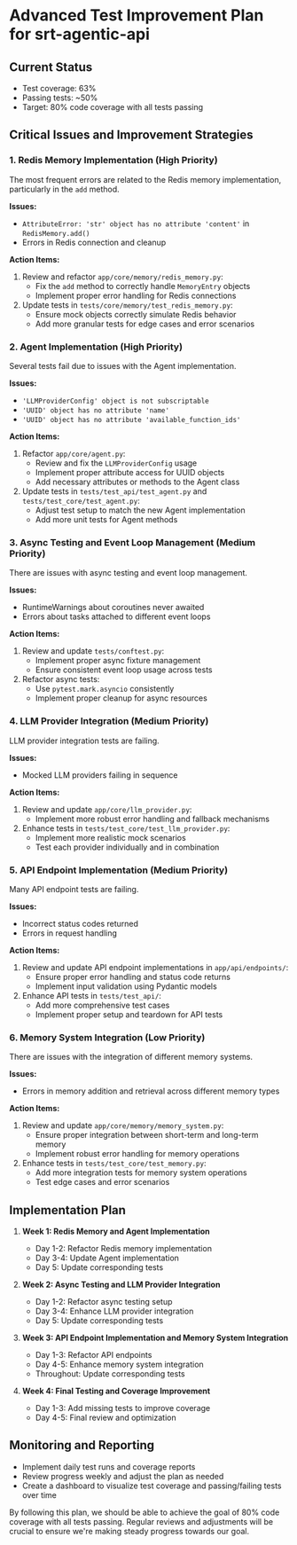 # Advanced Test Improvement Plan for srt-agentic-api

## Current Status
- Test coverage: 63%
- Passing tests: ~50%
- Target: 80% code coverage with all tests passing

## Critical Issues and Improvement Strategies

### 1. Redis Memory Implementation (High Priority)
The most frequent errors are related to the Redis memory implementation, particularly in the `add` method.

**Issues:**
- `AttributeError: 'str' object has no attribute 'content'` in `RedisMemory.add()`
- Errors in Redis connection and cleanup

**Action Items:**
1. Review and refactor `app/core/memory/redis_memory.py`:
   - Fix the `add` method to correctly handle `MemoryEntry` objects
   - Implement proper error handling for Redis connections
2. Update tests in `tests/core/memory/test_redis_memory.py`:
   - Ensure mock objects correctly simulate Redis behavior
   - Add more granular tests for edge cases and error scenarios

### 2. Agent Implementation (High Priority)
Several tests fail due to issues with the Agent implementation.

**Issues:**
- `'LLMProviderConfig' object is not subscriptable`
- `'UUID' object has no attribute 'name'`
- `'UUID' object has no attribute 'available_function_ids'`

**Action Items:**
1. Refactor `app/core/agent.py`:
   - Review and fix the `LLMProviderConfig` usage
   - Implement proper attribute access for UUID objects
   - Add necessary attributes or methods to the Agent class
2. Update tests in `tests/test_api/test_agent.py` and `tests/test_core/test_agent.py`:
   - Adjust test setup to match the new Agent implementation
   - Add more unit tests for Agent methods

### 3. Async Testing and Event Loop Management (Medium Priority)
There are issues with async testing and event loop management.

**Issues:**
- RuntimeWarnings about coroutines never awaited
- Errors about tasks attached to different event loops

**Action Items:**
1. Review and update `tests/conftest.py`:
   - Implement proper async fixture management
   - Ensure consistent event loop usage across tests
2. Refactor async tests:
   - Use `pytest.mark.asyncio` consistently
   - Implement proper cleanup for async resources

### 4. LLM Provider Integration (Medium Priority)
LLM provider integration tests are failing.

**Issues:**
- Mocked LLM providers failing in sequence

**Action Items:**
1. Review and update `app/core/llm_provider.py`:
   - Implement more robust error handling and fallback mechanisms
2. Enhance tests in `tests/test_core/test_llm_provider.py`:
   - Implement more realistic mock scenarios
   - Test each provider individually and in combination

### 5. API Endpoint Implementation (Medium Priority)
Many API endpoint tests are failing.

**Issues:**
- Incorrect status codes returned
- Errors in request handling

**Action Items:**
1. Review and update API endpoint implementations in `app/api/endpoints/`:
   - Ensure proper error handling and status code returns
   - Implement input validation using Pydantic models
2. Enhance API tests in `tests/test_api/`:
   - Add more comprehensive test cases
   - Implement proper setup and teardown for API tests

### 6. Memory System Integration (Low Priority)
There are issues with the integration of different memory systems.

**Issues:**
- Errors in memory addition and retrieval across different memory types

**Action Items:**
1. Review and update `app/core/memory/memory_system.py`:
   - Ensure proper integration between short-term and long-term memory
   - Implement robust error handling for memory operations
2. Enhance tests in `tests/test_core/test_memory.py`:
   - Add more integration tests for memory system operations
   - Test edge cases and error scenarios

## Implementation Plan

1. **Week 1: Redis Memory and Agent Implementation**
   - Day 1-2: Refactor Redis memory implementation
   - Day 3-4: Update Agent implementation
   - Day 5: Update corresponding tests

2. **Week 2: Async Testing and LLM Provider Integration**
   - Day 1-2: Refactor async testing setup
   - Day 3-4: Enhance LLM provider integration
   - Day 5: Update corresponding tests

3. **Week 3: API Endpoint Implementation and Memory System Integration**
   - Day 1-3: Refactor API endpoints
   - Day 4-5: Enhance memory system integration
   - Throughout: Update corresponding tests

4. **Week 4: Final Testing and Coverage Improvement**
   - Day 1-3: Add missing tests to improve coverage
   - Day 4-5: Final review and optimization

## Monitoring and Reporting

- Implement daily test runs and coverage reports
- Review progress weekly and adjust the plan as needed
- Create a dashboard to visualize test coverage and passing/failing tests over time

By following this plan, we should be able to achieve the goal of 80% code coverage with all tests passing. Regular reviews and adjustments will be crucial to ensure we're making steady progress towards our goal.
